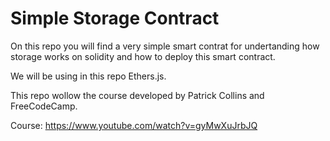 # Simple Storage Contract

On this repo you will find a very simple smart contrat for undertanding how storage works on solidity and how to deploy this smart contract.

We will be using in this repo Ethers.js.

This repo wollow the course developed by Patrick Collins and FreeCodeCamp.

Course: https://www.youtube.com/watch?v=gyMwXuJrbJQ
